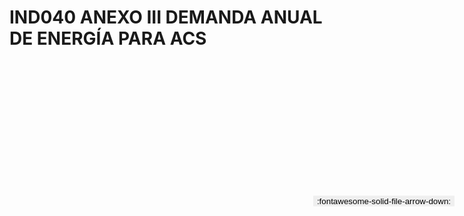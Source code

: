 
# IND040 ANEXO III DEMANDA ANUAL DE ENERGÍA PARA ACS

<a href='../IND040 ANEXO III DEMANDA ANUAL DE ENERGÍA PARA ACS.pdf' download>
<button class='md-button -primary' 
id='download-btn' style="position: fixed; top: 10%; right: 20px; 
        transform: translateY(-50%); z-index: 1000;  border: none; ">
:fontawesome-solid-file-arrow-down: 
</button>
</a>

<div 
    id='../IND040 ANEXO III DEMANDA ANUAL DE ENERGÍA PARA ACS.pdf' 
    data-pdf-url='../IND040 ANEXO III DEMANDA ANUAL DE ENERGÍA PARA ACS.pdf'
    style=' width: 100%; height: auto;overflow: auto;'>
</div>

